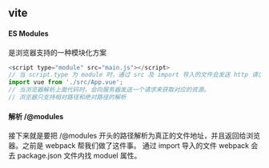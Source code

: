 ## vite

#### ES Modules
是浏览器支持的一种模块化方案
```js
<script type="module" src="main.js"></script>
// 当 script.type 为 module 时，通过 src 及 import 导入的文件会发送 http 请求。
import vue from './src/App.vue';
// 当浏览器解析上面代码时，会向服务器发送一个请求来获取对应的资源。
// 浏览器只支持相对路径和绝对路径的解析
```

#### 解析 /@modules
接下来就是要把 /@modules 开头的路径解析为真正的文件地址，并且返回给浏览器。之前是 webpack 帮我们做了这件事。
通过 import 导入的文件 webpack 会去 package.json 文件内找 moduel 属性。
